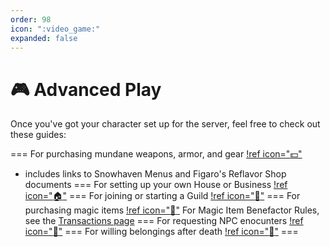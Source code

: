 ```yaml
---
order: 98
icon: ":video_game:"
expanded: false
---
```


<style>
h1:before { content: "🎮 " }
</style> 

# Advanced Play

Once you've got your character set up for the server, feel free to check out these guides:

=== For purchasing mundane weapons, armor, and gear
[!ref icon=":dollar:"](market/)
- includes links to Snowhaven Menus and Figaro's Reflavor Shop documents
=== For setting up your own House or Business
[!ref icon=":house:"](housing/)
=== For joining or starting a Guild
[!ref icon=":office:"](guilds/)
=== For purchasing magic items
[!ref icon=":wind_chime:"](bm/)
For Magic Item Benefactor Rules, see the [Transactions page](/records/transactions/#magic-item-benefactor-rules)
=== For requesting NPC enocunters
[!ref icon=":office:"](npcs/)
=== For willing belongings after death
[!ref icon=":wind_chime:"](wills/)
===
